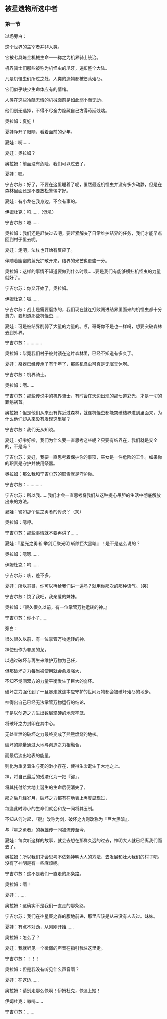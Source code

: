 ## 被星遗物所选中者

### 第一节

过场旁白：

这个世界的主宰者并非人类。

它被七具炼金机械生命——称之为机界骑士统治。

机界骑士们那些被称为机怪虫的爪牙，遍布整个大陆。

凡是机怪虫们所过之处，人类的造物都被扫荡殆尽。

它们似乎缺少生命体应有的情绪。

人类在这些冷酷无情的机械面前是如此弱小而无助。

他们别无选择，不得不尽全力隐藏自己方得苟延残喘。

奥拉姆：夏娃！

夏娃睁开了眼睛，看着面前的少年。

夏娃：啊……

夏娃：奥拉姆？

奥拉姆：前面没有危险，我们可以过去了。

夏娃：嗯。

宁吉尔苏：好了，不要在这里睡着了呢，虽然最近机怪虫并没有多少动静，但是在森林里面还是不要放松警惕才好。

夏娃：有小龙在我身边，不会有事的。

伊姆杜克：呜……（低吼）

宁吉尔苏：嗯……

奥拉姆：我们还是赶快过去吧，要赶紧解决了日常维护结界的任务，我们才能早点回到村子里去呢。

夏娃：走吧，法杖也开始有反应了。

伴随着幽幽的蓝光扩散开来，结界的光芒也更盛一分。

奥拉姆：这样的事情不知道要做到什么时候……要是我们有能够横扫机怪虫的力量就好了。

宁吉尔苏：你又开始了，奥拉姆。

伊姆杜克：嗷……

宁吉尔苏：战士是需要磨练的，我们现在就连打败闯进结界里面来的机怪虫都十分费力，要知道那些机怪虫……

夏娃：可是被结界削弱了大量的力量的。哼，哥哥你不是也一样吗，想要突破森林去到外界。

宁吉尔苏：…………

奥拉姆：毕竟我们村子被封锁在这片森林里，已经不知道有多久了。

夏娃：祭器已经传承了有千年了，那些机怪虫可真是无眠无休啊。

宁吉尔苏：机界骑士。

奥拉姆：啊……

宁吉尔苏：那些传说中的机界骑士，有时会在天边出现的那七道彩光，才是一切的罪魁祸首。

奥拉姆：但是他们从来没有靠近过森林，就连机怪虫都能突破结界进到里面来，为什么他们却从来没有发现这里呢？

宁吉尔苏：我们无从知晓。

夏娃：好啦好啦，我们为什么要一直思考这些呢？只要有结界在，我们就是安全的，不是吗？

宁吉尔苏：夏娃，我要一直思考着保护你的事项，巫女是一件危险的工作。如果你的职责是守护并使用祭器。

奥拉姆：那么我和宁吉尔苏的职责就是守护你。

宁吉尔苏：…………

宁吉尔苏：所以我……我们才会一直思考将我们从这种提心吊胆的生活中彻底解放出来的方法。

夏娃：譬如那个星之勇者的传说？（笑）

奥拉姆：嗯哼。

宁吉尔苏：那些事情就不要再讲了……

夏娃：『星光之勇者 举剑汇聚光明 斩除巨大黑暗』！是不是这么说的？

奥拉姆：嗯嗯……

伊姆杜克：呜……

宁吉尔苏：咳，差不多。

夏娃：所以哥哥，你可以再给我们讲一遍吗？就用你那次的那种语气。（笑）

宁吉尔苏：饶了我吧，我亲爱的妹妹。

奥拉姆：『很久很久以前，有一位掌管万物运转的神。』

宁吉尔苏：你小子……

旁白：

很久很久以前，有一位掌管万物运转的神。

神使役作为眷属的龙，

以通过破坏与再生来维护万物为己任，

但那破坏之力每当被使用就会愈发强大，

不知不觉间双方的力量平衡发生了巨大的崩坏。

破坏之力强化到了一旦暴走就连本应守护的世间万物都会被破坏殆尽的地步。

神得出自己已经无法掌管万物运行的结论，

于是以创造之力生出数层坚硬的地壳牢笼，

将破坏之力封印在其中心。

无处宣泄的破坏之力最终变成了熊熊燃烧的地核。

破坏的能量通过大地与创造之力相融合，

而最后流出地表的能量，

则化为重复着生与死的渺小存在，使得生命诞生于大地之上。

神，将自己最后的残渣化为一把『键』，

将其托付给大地上诞生的生命后便消失了。

那之后几经岁月，破坏之力都有在地表上再度显现过，

每逢此时渺小的生命们就会和龙一同将其压制。

不知从何时起，『键』改称为剑，破坏之力则改称为『巨大黑暗』，

与『星之勇者』的英雄传一同被流传至今。

夏娃：每次听这样的故事，就会去想在那样久远的过去，神明大人就已经离我们而去了。

奥拉姆：所以我们才会思考不依赖神明大人的方法，去发展和壮大我们的村子吧。没有了神明是有一些麻烦呢。

宁吉尔苏：这不是我们一直走的那条路。

奥拉姆：啊！

夏娃：……

奥拉姆：这确实不是我们一直走的那条路。

宁吉尔苏：我们在往星辰之森的腹地前进，那里应该是从来没有人去过。妹妹。

夏娃：有点不对劲，从刚刚开始……

奥拉姆：怎么了？

夏娃：我就听见一个微弱的声音在指引我往这里走。

宁吉尔苏：！！！

奥拉姆：但是我没有听见什么声音啊？

夏娃：在这边……

奥拉姆：请别走那么快啊！伊姆杜克，快追上她！

伊姆杜克：嗷呜……

宁吉尔苏：……